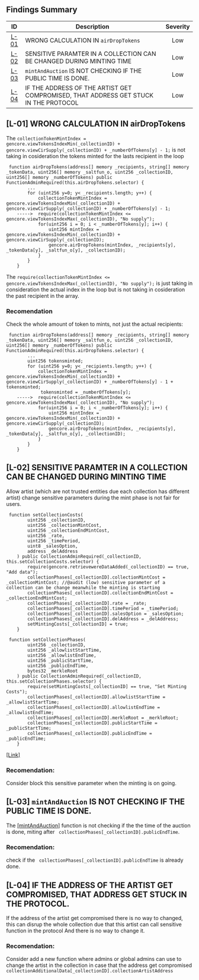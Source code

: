 ## Findings Summary

| ID | Description | Severity |
| :-: | - | :-: |
| [L-01](#l-01-WRONG-CALCULATION-IN-airDropTokens) | WRONG CALCULATION IN `airDropTokens`  | Low |
| [L-02](#l-02-SENSITIVE-PARAMTER-IN-A-COLLECTION-CAN-BE-CHANGED-DURING-MINTING-TIME) | SENSITIVE PARAMTER IN A COLLECTION CAN BE CHANGED DURING MINTING TIME  | Low |
| [L-03](#l-03-`mintAndAuction`-IS-NOT-CHECKING-IF-THE-PUBLIC-TIME-IS-DONE.) |  `mintAndAuction` IS NOT CHECKING IF THE PUBLIC TIME IS DONE.  | Low |
| [L-04](#l-04-IF-THE-ADDRESS-OF-THE-ARTIST-GET-COMPROMISED,-THAT-ADDRESS-GET-STUCK-IN-THE-PROTOCOL) | IF THE ADDRESS OF THE ARTIST GET COMPROMISED, THAT ADDRESS GET STUCK IN THE PROTOCOL  | Low |


## [L-01] WRONG CALCULATION IN airDropTokens 

The `collectionTokenMintIndex = gencore.viewTokensIndexMin(_collectionID) + gencore.viewCirSupply(_collectionID) + _numberOfTokens[y] - 1;` is not taking in cosideration the tokens minted for the lasts recipient in the loop

```
 function airDropTokens(address[] memory _recipients, string[] memory _tokenData, uint256[] memory _saltfun_o, uint256 _collectionID, uint256[] memory _numberOfTokens) public FunctionAdminRequired(this.airDropTokens.selector) {
        ...
        for (uint256 y=0; y< _recipients.length; y++) {
            collectionTokenMintIndex = gencore.viewTokensIndexMin(_collectionID) + gencore.viewCirSupply(_collectionID) + _numberOfTokens[y] - 1;
    ----->  require(collectionTokenMintIndex <= gencore.viewTokensIndexMax(_collectionID), "No supply");
            for(uint256 i = 0; i < _numberOfTokens[y]; i++) {
                uint256 mintIndex = gencore.viewTokensIndexMin(_collectionID) + gencore.viewCirSupply(_collectionID);
                gencore.airDropTokens(mintIndex, _recipients[y], _tokenData[y], _saltfun_o[y], _collectionID);
            }
        }
    }
```

The `require(collectionTokenMintIndex <= gencore.viewTokensIndexMax(_collectionID), "No supply");` is just taking in consideration the actual index in the loop but is not taking in cosideration the past recipient in the array.

### Recomendation
Check the whole amount of token to mints, not just the actual recipients:

```
 function airDropTokens(address[] memory _recipients, string[] memory _tokenData, uint256[] memory _saltfun_o, uint256 _collectionID, uint256[] memory _numberOfTokens) public FunctionAdminRequired(this.airDropTokens.selector) {
        ...
        uint256 tokensminted;
        for (uint256 y=0; y< _recipients.length; y++) {
            collectionTokenMintIndex = gencore.viewTokensIndexMin(_collectionID) + gencore.viewCirSupply(_collectionID) + _numberOfTokens[y] - 1 + tokensminted;
             tokensminted = _numberOfTokens[y];
    ----->  require(collectionTokenMintIndex <= gencore.viewTokensIndexMax(_collectionID), "No supply");
            for(uint256 i = 0; i < _numberOfTokens[y]; i++) {
                uint256 mintIndex = gencore.viewTokensIndexMin(_collectionID) + gencore.viewCirSupply(_collectionID);
                gencore.airDropTokens(mintIndex, _recipients[y], _tokenData[y], _saltfun_o[y], _collectionID);
            }
        }
    }
```



## [L-02] SENSITIVE PARAMTER IN A COLLECTION CAN BE CHANGED DURING MINTING TIME
Allow artist (which are not trusted entities due each collection has different artist) change sensitive parameters during the mint phase is not fair for users.

```
 function setCollectionCosts(
        uint256 _collectionID,
        uint256 _collectionMintCost,
        uint256 _collectionEndMintCost,
        uint256 _rate,
        uint256 _timePeriod,
        uint8 _salesOption,
        address _delAddress
    ) public CollectionAdminRequired(_collectionID, this.setCollectionCosts.selector) {
        require(gencore.retrievewereDataAdded(_collectionID) == true, "Add data");
        collectionPhases[_collectionID].collectionMintCost = _collectionMintCost; //@audit (low) sensitive parameter of a collection can be change meanwhile the minting is starting
        collectionPhases[_collectionID].collectionEndMintCost = _collectionEndMintCost;
        collectionPhases[_collectionID].rate = _rate;
        collectionPhases[_collectionID].timePeriod = _timePeriod;
        collectionPhases[_collectionID].salesOption = _salesOption;
        collectionPhases[_collectionID].delAddress = _delAddress;
        setMintingCosts[_collectionID] = true;
    }

 function setCollectionPhases(
        uint256 _collectionID,
        uint256 _allowlistStartTime,
        uint256 _allowlistEndTime,
        uint256 _publicStartTime,
        uint256 _publicEndTime,
        bytes32 _merkleRoot
    ) public CollectionAdminRequired(_collectionID, this.setCollectionPhases.selector) {
        require(setMintingCosts[_collectionID] == true, "Set Minting Costs");
        collectionPhases[_collectionID].allowlistStartTime = _allowlistStartTime;
        collectionPhases[_collectionID].allowlistEndTime = _allowlistEndTime;
        collectionPhases[_collectionID].merkleRoot = _merkleRoot;
        collectionPhases[_collectionID].publicStartTime = _publicStartTime;
        collectionPhases[_collectionID].publicEndTime = _publicEndTime;
    }
```
[[Link]](https://github.com/code-423n4/2023-10-nextgen/blob/8b518196629faa37eae39736837b24926fd3c07c/smart-contracts/MinterContract.sol#L157C5-L177C6)

### Recomendation:
Consider block this sensitive parameter when the minting is on going.

## [L-03] `mintAndAuction` IS NOT CHECKING IF THE PUBLIC TIME IS DONE.
The [[mintAndAuction]](https://github.com/code-423n4/2023-10-nextgen/blob/8b518196629faa37eae39736837b24926fd3c07c/smart-contracts/MinterContract.sol#L276) function is not checking if the the time of the auction is done, miting after ` collectionPhases[_collectionID].publicEndTime`.

### Recomendation:
check if the ` collectionPhases[_collectionID].publicEndTime` is already done.

## [L-04] IF THE ADDRESS OF THE ARTIST GET COMPROMISED, THAT ADDRESS GET STUCK IN THE PROTOCOL.
If the address of the artist get compromised there is no way to changed, this can disrup the whole collection due that this artist can call sensitive function in the protocol And there is no way to change it.


### Recomendation:
Consider add a new function where admins or global admins can use to change the artist in the collection in case that the address get compromised `collectionAdditionalData[_collectionID].collectionArtistAddress`



